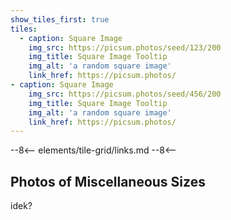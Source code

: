 ```yaml
---
show_tiles_first: true
tiles:
  - caption: Square Image
    img_src: https://picsum.photos/seed/123/200
    img_title: Square Image Tooltip
    img_alt: 'a random square image'
    link_href: https://picsum.photos/      
- caption: Square Image
    img_src: https://picsum.photos/seed/456/200
    img_title: Square Image Tooltip
    img_alt: 'a random square image'
    link_href: https://picsum.photos/            
---
```


--8<--
elements/tile-grid/links.md
--8<--

## Photos of Miscellaneous Sizes
idek?